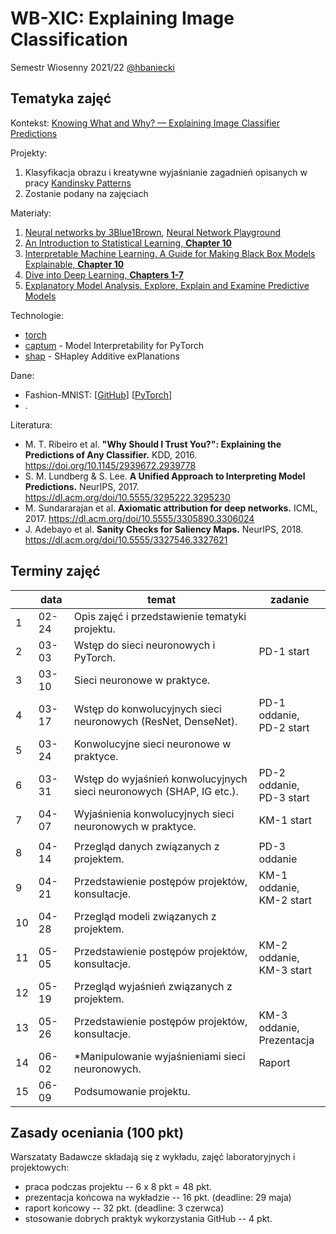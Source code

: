 # WB-XIC: Explaining Image Classification

Semestr Wiosenny 2021/22 [@hbaniecki](https://github.com/hbaniecki)

## Tematyka zajęć

Kontekst: [Knowing What and Why? — Explaining Image Classifier Predictions](https://towardsdatascience.com/knowing-what-and-why-explaining-image-classifier-predictions-680a15043bad)

Projekty:
1. Klasyfikacja obrazu i kreatywne wyjaśnianie zagadnień opisanych w pracy [Kandinsky Patterns](https://www.sciencedirect.com/science/article/pii/S0004370221000977)
2. Zostanie podany na zajęciach

Materiały:
1. [Neural networks by 3Blue1Brown](https://www.youtube.com/playlist?list=PLZHQObOWTQDNU6R1_67000Dx_ZCJB-3pi), [Neural Network Playground](https://playground.tensorflow.org)
2. [An Introduction to Statistical Learning, **Chapter 10**](https://www.statlearning.com/)
3. [Interpretable Machine Learning. A Guide for Making Black Box Models Explainable, **Chapter 10**](https://christophm.github.io/interpretable-ml-book/)
4. [Dive into Deep Learning, **Chapters 1-7**](https://d2l.ai/index.html)
5. [Explanatory Model Analysis. Explore, Explain and Examine Predictive Models](https://pbiecek.github.io/ema/)

Technologie:
- [torch](https://pytorch.org/)
- [captum](https://captum.ai/) - Model Interpretability for PyTorch
- [shap](https://github.com/slundberg/shap) - SHapley Additive exPlanations

Dane:
- Fashion-MNIST: [[GitHub](https://github.com/zalandoresearch/fashion-mnist)] [[PyTorch](https://pytorch.org/vision/stable/datasets.html#fashion-mnist)]
- .

Literatura:
- M. T. Ribeiro et al. **"Why Should I Trust You?": Explaining the Predictions of Any Classifier.** KDD, 2016. https://doi.org/10.1145/2939672.2939778
- S. M. Lundberg & S. Lee. **A Unified Approach to Interpreting Model Predictions.** NeurIPS, 2017. https://dl.acm.org/doi/10.5555/3295222.3295230
- M. Sundararajan et al. **Axiomatic attribution for deep networks.** ICML, 2017. https://dl.acm.org/doi/10.5555/3305890.3306024
- J. Adebayo et al. **Sanity Checks for Saliency Maps.** NeurIPS, 2018. https://dl.acm.org/doi/10.5555/3327546.3327621
 

## Terminy zajęć 

<table>
<thead>
  <tr>
    <th></th>
    <th>data</th>
    <th>temat</th>
    <th>zadanie</th>
  </tr>
</thead>
<tbody>
  <tr>
    <td>1</td>
    <td>02-24</td>
    <td>Opis zajęć i przedstawienie tematyki projektu.</td>
    <td></td>
  </tr>
  <tr>
    <td>2</td>
    <td>03-03</td>
    <td>Wstęp do sieci neuronowych i PyTorch.</td>
    <td>PD-1 start</td>
  </tr>
  <tr>
    <td>3</td>
    <td>03-10</td>
    <td>Sieci neuronowe w praktyce.</td>
    <td></td>
  </tr>
  <tr>
    <td>4</td>
    <td>03-17</td>
    <td>Wstęp do konwolucyjnych sieci neuronowych (ResNet, DenseNet).</td>
	  <td>PD-1 oddanie,<br>PD-2 start</td>
  </tr>
  <tr>
    <td>5</td>
    <td>03-24</td>
    <td>Konwolucyjne sieci neuronowe w praktyce.</td>
    <td></td>
  </tr>
  <tr>
    <td>6</td>
    <td>03-31</td>
    <td>Wstęp do wyjaśnień konwolucyjnych sieci neuronowych (SHAP, IG etc.).</td>
	  <td>PD-2 oddanie,<br>PD-3 start</td>
  </tr>
  <tr>
    <td>7</td>
    <td>04-07</td>
    <td>Wyjaśnienia konwolucyjnych sieci neuronowych w praktyce.</td>
    <td>KM-1 start</td>
  </tr>
	<tr><td colspan="4"></td></tr>
  <tr>
    <td>8</td>
    <td>04-14</td>
    <td>Przegląd danych związanych z projektem.</td>
    <td>PD-3 oddanie</td>
  </tr>
  <tr>
    <td>9</td>
    <td>04-21</td>
    <td>Przedstawienie postępów projektów, konsultacje.</td>
    <td>KM-1 oddanie,<br>KM-2 start</td>
  </tr>
  <tr>
    <td>10</td>
    <td>04-28</td>
    <td>Przegląd modeli związanych z projektem.</td>
    <td></td>
  </tr>
  <tr>
    <td>11</td>
    <td>05-05</td>
    <td>Przedstawienie postępów projektów, konsultacje.</td>
    <td>KM-2 oddanie,<br>KM-3 start</td>
  </tr>
  <tr>
    <td>12</td>
    <td>05-19</td>
    <td>Przegląd wyjaśnień związanych z projektem.</td>
    <td>
  </tr>
  <tr>
    <td>13</td>
    <td>05-26</td>
    <td>Przedstawienie postępów projektów, konsultacje.</td>
    <td>KM-3 oddanie,<br>Prezentacja</td>
  </tr>
  <tr>
    <td>14</td>
    <td>06-02</td>
    <td>*Manipulowanie wyjaśnieniami sieci neuronowych.</td>
    <td>Raport</td>
  </tr>
  <tr>
    <td>15</td>
    <td>06-09</td>
    <td>Podsumowanie projektu.</td>
    <td></td>
  </tr>
</tbody>
</table>

## Zasady oceniania (100 pkt)

Warszataty Badawcze składają się z wykładu, zajęć laboratoryjnych i projektowych:

-   praca podczas projektu -- 6 x 8 pkt = 48 pkt.
-   prezentacja końcowa na wykładzie -- 16 pkt. (deadline: 29 maja)
-   raport końcowy -- 32 pkt. (deadline: 3 czerwca)
-   stosowanie dobrych praktyk wykorzystania GitHub -- 4 pkt.

